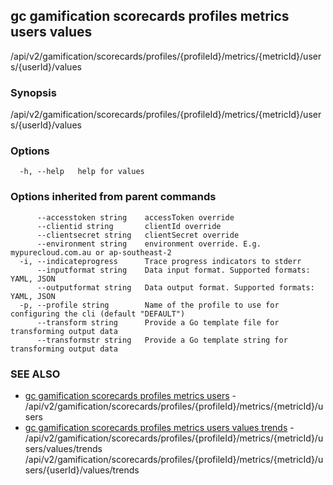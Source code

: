 ## gc gamification scorecards profiles metrics users values

/api/v2/gamification/scorecards/profiles/{profileId}/metrics/{metricId}/users/{userId}/values

### Synopsis

/api/v2/gamification/scorecards/profiles/{profileId}/metrics/{metricId}/users/{userId}/values

### Options

```
  -h, --help   help for values
```

### Options inherited from parent commands

```
      --accesstoken string    accessToken override
      --clientid string       clientId override
      --clientsecret string   clientSecret override
      --environment string    environment override. E.g. mypurecloud.com.au or ap-southeast-2
  -i, --indicateprogress      Trace progress indicators to stderr
      --inputformat string    Data input format. Supported formats: YAML, JSON
      --outputformat string   Data output format. Supported formats: YAML, JSON
  -p, --profile string        Name of the profile to use for configuring the cli (default "DEFAULT")
      --transform string      Provide a Go template file for transforming output data
      --transformstr string   Provide a Go template string for transforming output data
```

### SEE ALSO

* [gc gamification scorecards profiles metrics users](gc_gamification_scorecards_profiles_metrics_users.html)	 - /api/v2/gamification/scorecards/profiles/{profileId}/metrics/{metricId}/users
* [gc gamification scorecards profiles metrics users values trends](gc_gamification_scorecards_profiles_metrics_users_values_trends.html)	 - /api/v2/gamification/scorecards/profiles/{profileId}/metrics/{metricId}/users/values/trends /api/v2/gamification/scorecards/profiles/{profileId}/metrics/{metricId}/users/{userId}/values/trends


